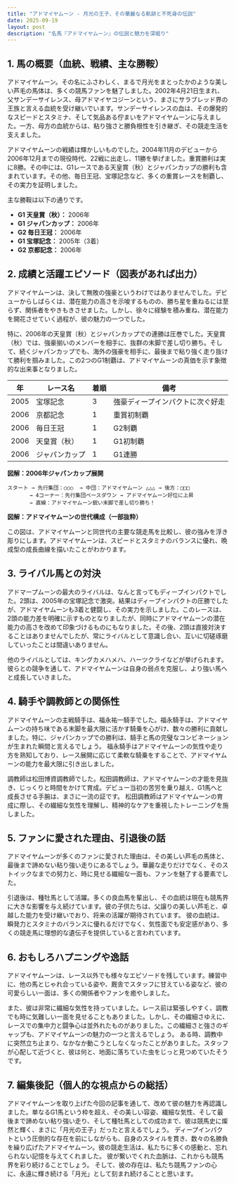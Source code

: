 ```yaml
---
title: "アドマイヤムーン - 月光の王子、その華麗なる軌跡と不死身の伝説"
date: 2025-09-19
layout: post
description: "名馬『アドマイヤムーン』の伝説と魅力を深堀り"
---
```


## 1. 馬の概要（血統、戦績、主な勝鞍）

アドマイヤムーン。その名にふさわしく、まるで月光をまとったかのような美しい芦毛の馬体は、多くの競馬ファンを魅了しました。2002年4月21日生まれ、父サンデーサイレンス、母アドマイヤコジーンという、まさにサラブレッド界の王族と言える血統を受け継いでいます。サンデーサイレンスの血は、その爆発的なスピードとスタミナ、そして気品ある佇まいをアドマイヤムーンに与えました。一方、母方の血統からは、粘り強さと勝負根性を引き継ぎ、その競走生活を支えました。

アドマイヤムーンの戦績は輝かしいものでした。2004年11月のデビューから2006年12月までの現役時代、22戦に出走し、11勝を挙げました。重賞勝利は実に8勝。その中には、G1レースである天皇賞（秋）とジャパンカップの勝利も含まれています。その他、毎日王冠、宝塚記念など、多くの重賞レースを制覇し、その実力を証明しました。

主な勝鞍は以下の通りです。

* **G1 天皇賞（秋）：** 2006年
* **G1 ジャパンカップ：** 2006年
* **G2 毎日王冠：** 2006年
* **G1 宝塚記念：** 2005年（3着）
* **G2 京都記念：** 2006年


## 2. 成績と活躍エピソード（図表があれば出力）

アドマイヤムーンは、決して無敗の強豪というわけではありませんでした。デビューからしばらくは、潜在能力の高さを示唆するものの、勝ち星を重ねるには至らず、関係者をやきもきさせました。しかし、徐々に経験を積み重ね、潜在能力を開花させていく過程が、彼の魅力の一つでした。

特に、2006年の天皇賞（秋）とジャパンカップでの連勝は圧巻でした。天皇賞（秋）では、強豪揃いのメンバーを相手に、抜群の末脚で差し切り勝ち。そして、続くジャパンカップでも、海外の強豪を相手に、最後まで粘り強く走り抜けて勝利を掴みました。この2つのG1制覇は、アドマイヤムーンの真価を示す象徴的な出来事となりました。

| 年 | レース名             | 着順 | 備考                                      |
|---|----------------------|-----|-------------------------------------------|
| 2005 | 宝塚記念             | 3   | 強豪ディープインパクトに次ぐ好走             |
| 2006 | 京都記念             | 1   | 重賞初制覇                                  |
| 2006 | 毎日王冠             | 1   | G2制覇                                    |
| 2006 | 天皇賞（秋）           | 1   | G1初制覇                                  |
| 2006 | ジャパンカップ         | 1   | G1連勝                                    |


**図解：2006年ジャパンカップ展開**

```
スタート → 先行集団：○○○  → 中団：アドマイヤムーン △△△ → 後方：□□□
       → 4コーナー：先行集団ペースダウン → アドマイヤムーン好位に上昇
       → 直線：アドマイヤムーン鋭い末脚で差し切り勝ち！
```


**図解：アドマイヤムーンの世代構成（一部抜粋）**

この図は、アドマイヤムーンと同世代の主要な競走馬を比較し、彼の強みを浮き彫りにします。アドマイヤムーンは、スピードとスタミナのバランスに優れ、晩成型の成長曲線を描いたことがわかります。


## 3. ライバル馬との対決

アドマープムーンの最大のライバルは、なんと言ってもディープインパクトでした。2頭は、2005年の宝塚記念で激突。結果はディープインパクトの圧勝でしたが、アドマイヤムーンも3着と健闘し、その実力を示しました。このレースは、2頭の能力差を明確に示すものとなりましたが、同時にアドマイヤムーンの潜在能力の高さを改めて印象づけるものにもなりました。その後、2頭は直接対決することはありませんでしたが、常にライバルとして意識し合い、互いに切磋琢磨していったことは間違いありません。

他のライバルとしては、キングカメハメハ、ハーツクライなどが挙げられます。彼らとの競争を通して、アドマイヤムーンは自身の弱点を克服し、より強い馬へと成長していきました。


## 4. 騎手や調教師との関係性

アドマイヤムーンの主戦騎手は、福永祐一騎手でした。福永騎手は、アドマイヤムーンの持ち味である末脚を最大限に活かす騎乗を心がけ、数々の勝利に貢献しました。特に、ジャパンカップでの勝利は、騎手と馬の完璧なコンビネーションが生まれた瞬間と言えるでしょう。  福永騎手はアドマイヤムーンの気性や走り方を熟知しており、レース展開に応じて柔軟な騎乗をすることで、アドマイヤムーンの能力を最大限に引き出しました。

調教師は松田博資調教師でした。松田調教師は、アドマイヤムーンの才能を見抜き、じっくりと時間をかけて育成。デビュー当初の苦労を乗り越え、G1馬へと成長させる手腕は、まさに一流の証です。  松田調教師はアドマイヤムーンの育成に際し、その繊細な気性を理解し、精神的なケアを重視したトレーニングを施しました。


## 5. ファンに愛された理由、引退後の話

アドマイヤムーンが多くのファンに愛された理由は、その美しい芦毛の馬体と、最後まで諦めない粘り強い走りにあるでしょう。華麗な走りだけでなく、そのストイックなまでの努力と、時に見せる繊細な一面も、ファンを魅了する要素でした。

引退後は、種牡馬として活躍。多くの良血馬を輩出し、その血統は現在も競馬界に大きな影響を与え続けています。彼の子供たちは、父譲りの美しい芦毛と、卓越した能力を受け継いでおり、将来の活躍が期待されています。  彼の血統は、瞬発力とスタミナのバランスに優れるだけでなく、気性面でも安定感があり、多くの競走馬に理想的な遺伝子を提供していると言われています。


## 6. おもしろハプニングや逸話

アドマイヤムーンは、レース以外でも様々なエピソードを残しています。練習中に、他の馬とじゃれ合っている姿や、厩舎でスタッフに甘えている姿など、彼の可愛らしい一面は、多くの関係者やファンを癒やしました。

また、彼は非常に繊細な気性を持っていました。レース前は緊張しやすく、調教でも時に気難しい一面を見せることもありました。しかし、その繊細さゆえに、レースでの集中力と闘争心は並外れたものがありました。この繊細さと強さのギャップも、アドマイヤムーンの魅力の一つと言えるでしょう。  ある時、調教中に突然立ち止まり、なかなか動こうとしなくなったことがありました。スタッフが心配して近づくと、彼は何と、地面に落ちていた虫をじっと見つめていたそうです。


## 7. 編集後記（個人的な視点からの総括）

アドマイヤムーンを取り上げた今回の記事を通して、改めて彼の魅力を再認識しました。単なるG1馬という枠を超え、その美しい容姿、繊細な気性、そして最後まで諦めない粘り強い走り、そして種牡馬としての成功まで、彼は競馬史に燦然と輝く、まさに「月光の王子」だったと言えるでしょう。  ディープインパクトという圧倒的な存在を前にしながらも、自身のスタイルを貫き、数々の名勝負を繰り広げたアドマイヤムーン。彼の競走生活は、私たちに多くの感動と、忘れられない記憶を与えてくれました。  彼が繋いでくれた血脈は、これからも競馬界を彩り続けることでしょう。  そして、彼の存在は、私たち競馬ファンの心に、永遠に輝き続ける「月光」として刻まれ続けることと思います。
